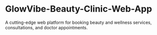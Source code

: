 # GlowVibe-Beauty-Clinic-Web-App
A cutting-edge web platform for booking beauty and wellness services, consultations, and doctor appointments.
